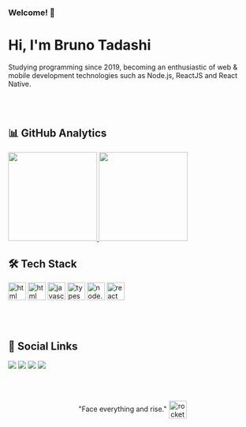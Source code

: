 ### Welcome! 👋
<h1>Hi, I'm Bruno Tadashi </h1>
Studying programming since 2019, becoming an enthusiastic of web & mobile development technologies such as Node.js, ReactJS and React Native.

<br><br>

<!--
- 🔭 I’m currently working on ...
- 🌱 I’m currently learning ...
- 👯 I’m looking to collaborate on ...
- 🤔 I’m looking for help with ...
- 💬 Ask me about ...
- 📫 How to reach me: ...
- 😄 Pronouns: ...
- ⚡ Fun fact: ...
-->

<div>
  <h2>📊 GitHub Analytics</h2>
</div>
<div>
  <a href="https://github.com/btadashi">
  <img height="180em" src="https://github-readme-stats.vercel.app/api?username=btadashi&show_icons=true&theme=tokyonight&include_all_commits=true&count_private=true" >
  <img height="180em" src="https://github-readme-stats.vercel.app/api/top-langs/?username=btadashi&layout=compact&langs_count=5&theme=tokyonight" >
  </a>
</div>




<div>
  <h2>🛠️ Tech Stack</h2>
</div>
<div>
  <img src="https://cdn.jsdelivr.net/gh/devicons/devicon/icons/css3/css3-original.svg" alt="html" width="36" />
  <img src="https://cdn.jsdelivr.net/gh/devicons/devicon/icons/html5/html5-original.svg" alt="html" width="36" />
  <img src="https://cdn.jsdelivr.net/gh/devicons/devicon/icons/javascript/javascript-original.svg" alt="javascript" width="36" />
  <img src="https://cdn.jsdelivr.net/gh/devicons/devicon/icons/typescript/typescript-original.svg" alt="typescript" width="36" />
  <img src="https://cdn.jsdelivr.net/gh/devicons/devicon/icons/nodejs/nodejs-original.svg" alt="node.js" width="36" />
  <img src="https://cdn.jsdelivr.net/gh/devicons/devicon/icons/react/react-original.svg" alt="react" width="36" />
<div>
  
<br><br>
  
<div>
  <h2>👥 Social Links</h2>
</div>
<div>
  <a href = "mailto:tadashi.b@gmail.com"><img src="https://img.shields.io/badge/Gmail-D14836?style=for-the-badge&logo=gmail&logoColor=white" target="_blank"></a>
  <a href = "https://www.instagram.com/bruno.tadashi"><img src="https://img.shields.io/badge/Instagram-E4405F?style=for-the-badge&logo=instagram&logoColor=white"  target="_blank"></a>
  <a href = "https://www.linkedin.com/in/bruno-yamaguchi"><img src="https://img.shields.io/badge/LinkedIn-0077B5?style=for-the-badge&logo=linkedin&logoColor=white" target="_blank"></a>
  <a href = "https://twitter.com/btadashi"><img src="https://img.shields.io/badge/Twitter-1DA1F2?style=for-the-badge&logo=twitter&logoColor=white"  target="_blank"></a>
</div>

<br><br>
  
<div style="text-align:center">
  <span>"Face everything and rise."</span>
  <img align="center" src="https://user-images.githubusercontent.com/61056822/153735217-d7326582-c1c4-4f10-9aba-860ff48062c0.gif" alt="rocket" width="36" />
</div>


